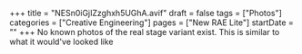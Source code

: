+++
title = "NESn0iGjIZzghxh5UGhA.avif"
draft = false
tags = ["Photos"]
categories = ["Creative Engineering"]
pages = ["New RAE Lite"]
startDate = ""
+++
No known photos of the real stage variant exist. This is similar to what it would've looked like
